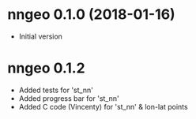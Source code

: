 # nngeo 0.1.0 (2018-01-16)

* Initial version

# nngeo 0.1.2

* Added tests for 'st_nn'
* Added progress bar for 'st_nn'
* Added C code (Vincenty) for 'st_nn' & lon-lat points
